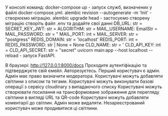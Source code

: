 У консолі команд:
docker-compose up - запуск служб, визначених у файлі docker-compose.yml.
alembic revision --autogenerate -m 'Init' - створюємо міграцію.
alembic upgrade head - застосуємо створену міграцію
створіть файл .env та додайте свої данні
DB_URL: str = 
SECRET_KEY_JWT: str = 
ALGORITHM: str = 
MAIL_USERNAME: EmailStr = 
MAIL_PASSWORD: str = "
MAIL_PORT: int = 
MAIL_SERVER: str = "postgress"
REDIS_DOMAIN: str = 'localhost'
REDIS_PORT: int = 
REDIS_PASSWORD: str | None = None
CLD_NAME: str = '
CLD_API_KEY: int = 
CLD_API_SECRET: str = "secret"
uvicorn main:app --host localhost --reload - запуск FastAPI.

В браузері:
http://127.0.0.1:8000/docs
Проходите аутентіфікацію та підтверджуєте свій ємейл. 
Авторезуєтесь. Перший користувач є адмін. 
Адмін має право визначити модератора.
Користувачі можуть добавляти світлини з описом та тегами.
Користувачі можуть виконувати базові операції з сервісу cloudinary з випадаючого списку
Користувачі можуть створювати посилання на трансформоване зображення для перегляду світлини в вигляді URL та QR-code
Користувачі можуть добавляти коментарії до світлин. Адмін може видаляти.
Незареєстрований користувач може продивитися ці світлини.
